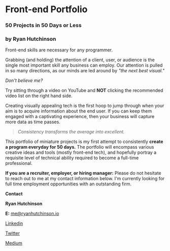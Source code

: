 # Front-end Portfolio
### 50 Projects in 50 Days or Less
### by Ryan Hutchinson


Front-end skills are necessary for any programmer.  

Grabbing (and holding) the attention of a client, user, or audience is the single most important skill any business can employ. Our attention is pulled in so many directions, as our minds are led around by *"the next best visual."*  

*_Don't believe me?_*  

Try sitting through a video on YouTube and **NOT** clicking the recommended video list on the right hand side. 

Creating visually appealing tech is the first hoop to jump through when your aim is to acquire information about the end user. If you can keep them engaged with a captivating experience, then your business will capture more data as time passes.  

 > *Consistency transforms the average into excellent.*

This portfolio of miniature projects is my first attempt to consistently **create a program everyday for 50 days.** The portfolio will encompass various creative ideas and tools (mostly front-end tech), and hopefully portray a requisite level of technical ability required to become a full-time professional.   

**If you are a recruiter, employer, or hiring manager:** 
Please do not hesitate to reach out to me at my contact information below. I'm currently looking for full time employment opportunities with an outstanding firm.  

**Contact**

**Ryan Hutchinson** 

**E:** me@ryanhutchinson.io 

[Linkedin](https://www.linkedin.com/in/macheenlurning/ "My Linkedin") 

[Twitter](https://twitter.com/macheenlurning "My Twitter") 

[Medium](https://macheenlurning.medium.com/ "My Medium") 